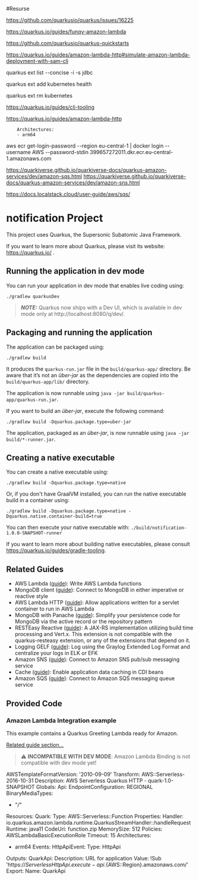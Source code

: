 #Resurse

https://github.com/quarkusio/quarkus/issues/16225

https://quarkus.io/guides/funqy-amazon-lambda

https://github.com/quarkusio/quarkus-quickstarts


https://quarkus.io/guides/amazon-lambda-http#simulate-amazon-lambda-deployment-with-sam-cli

quarkus ext list --concise -i -s jdbc

quarkus ext add kubernetes health

quarkus ext rm kubernetes

https://quarkus.io/guides/cli-tooling

https://quarkus.io/guides/amazon-lambda-http


        Architectures:
        - arm64

aws ecr get-login-password --region eu-central-1 | docker login --username AWS --password-stdin 399657272011.dkr.ecr.eu-central-1.amazonaws.com

https://quarkiverse.github.io/quarkiverse-docs/quarkus-amazon-services/dev/amazon-sqs.html
https://quarkiverse.github.io/quarkiverse-docs/quarkus-amazon-services/dev/amazon-sns.html


https://docs.localstack.cloud/user-guide/aws/sqs/

# notification Project

This project uses Quarkus, the Supersonic Subatomic Java Framework.

If you want to learn more about Quarkus, please visit its website: https://quarkus.io/ .

## Running the application in dev mode

You can run your application in dev mode that enables live coding using:
```shell script
./gradlew quarkusDev
```

> **_NOTE:_**  Quarkus now ships with a Dev UI, which is available in dev mode only at http://localhost:8080/q/dev/.

## Packaging and running the application

The application can be packaged using:
```shell script
./gradlew build
```
It produces the `quarkus-run.jar` file in the `build/quarkus-app/` directory.
Be aware that it’s not an _über-jar_ as the dependencies are copied into the `build/quarkus-app/lib/` directory.

The application is now runnable using `java -jar build/quarkus-app/quarkus-run.jar`.

If you want to build an _über-jar_, execute the following command:
```shell script
./gradlew build -Dquarkus.package.type=uber-jar
```

The application, packaged as an _über-jar_, is now runnable using `java -jar build/*-runner.jar`.

## Creating a native executable

You can create a native executable using: 
```shell script
./gradlew build -Dquarkus.package.type=native
```

Or, if you don't have GraalVM installed, you can run the native executable build in a container using: 
```shell script
./gradlew build -Dquarkus.package.type=native -Dquarkus.native.container-build=true
```

You can then execute your native executable with: `./build/notification-1.0.0-SNAPSHOT-runner`

If you want to learn more about building native executables, please consult https://quarkus.io/guides/gradle-tooling.

## Related Guides

- AWS Lambda ([guide](https://quarkus.io/guides/amazon-lambda)): Write AWS Lambda functions
- MongoDB client ([guide](https://quarkus.io/guides/mongodb)): Connect to MongoDB in either imperative or reactive style
- AWS Lambda HTTP ([guide](https://quarkus.io/guides/amazon-lambda-http)): Allow applications written for a servlet container to run in AWS Lambda
- MongoDB with Panache ([guide](https://quarkus.io/guides/mongodb-panache)): Simplify your persistence code for MongoDB via the active record or the repository pattern
- RESTEasy Reactive ([guide](https://quarkus.io/guides/resteasy-reactive)): A JAX-RS implementation utilizing build time processing and Vert.x. This extension is not compatible with the quarkus-resteasy extension, or any of the extensions that depend on it.
- Logging GELF ([guide](https://quarkus.io/guides/centralized-log-management)): Log using the Graylog Extended Log Format and centralize your logs in ELK or EFK
- Amazon SNS ([guide](https://quarkiverse.github.io/quarkiverse-docs/quarkus-amazon-services/dev/amazon-sns.html)): Connect to Amazon SNS pub/sub messaging service
- Cache ([guide](https://quarkus.io/guides/cache)): Enable application data caching in CDI beans
- Amazon SQS ([guide](https://quarkiverse.github.io/quarkiverse-docs/quarkus-amazon-services/dev/amazon-sqs.html)): Connect to Amazon SQS messaging queue service

## Provided Code

### Amazon Lambda Integration example

This example contains a Quarkus Greeting Lambda ready for Amazon.

[Related guide section...](https://quarkus.io/guides/amazon-lambda)

> :warning: **INCOMPATIBLE WITH DEV MODE**: Amazon Lambda Binding is not compatible with dev mode yet!

AWSTemplateFormatVersion: '2010-09-09'
Transform: AWS::Serverless-2016-10-31
Description: AWS Serverless Quarkus HTTP - quark-1.0-SNAPSHOT
Globals:
Api:
EndpointConfiguration: REGIONAL
BinaryMediaTypes:
- "*/*"

Resources:
Quark:
Type: AWS::Serverless::Function
Properties:
Handler: io.quarkus.amazon.lambda.runtime.QuarkusStreamHandler::handleRequest
Runtime: java11
CodeUri: function.zip
MemorySize: 512
Policies: AWSLambdaBasicExecutionRole
Timeout: 15
Architectures:
- arm64
Events:
HttpApiEvent:
Type: HttpApi

Outputs:
QuarkApi:
Description: URL for application
Value: !Sub 'https://${ServerlessHttpApi}.execute-api.${AWS::Region}.amazonaws.com/'
Export:
Name: QuarkApi

